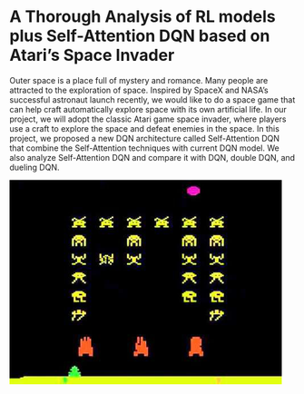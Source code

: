 # A Thorough Analysis of RL models plus Self-Attention DQN based on Atari’s Space Invader

Outer space is a place full of mystery and romance. Many people are attracted to the exploration of space. Inspired by SpaceX and NASA’s successful astronaut launch recently, we would like to do a space game that can help craft automatically explore space with its own artificial life. In our project, we will adopt the classic Atari game space invader, where players use a craft to explore the space and defeat enemies in the space. In this project, we proposed a new DQN architecture called Self-Attention DQN that combine the Self-Attention techniques with current DQN model. We also analyze Self-Attention DQN and compare it with DQN, double DQN, and dueling DQN.

![alt text](img/space_invader.png?raw=true "Title")